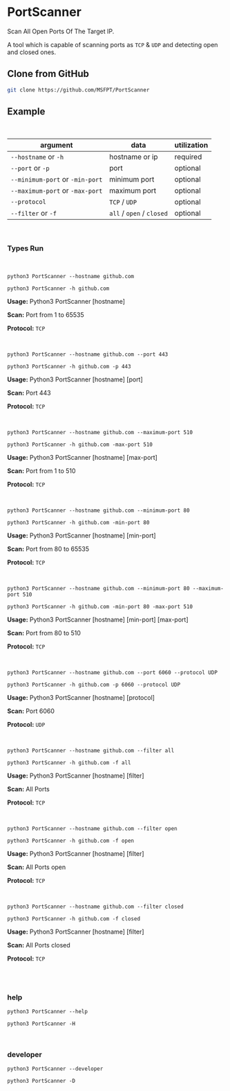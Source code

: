 # PortScanner
<!-- 
[![Python](https://img.shields.io/badge/python-3.8-blue)](https://python.org)
![Level](https://img.shields.io/badge/Level-Easy-cyan) -->

Scan All Open Ports Of The Target IP.

A tool which is capable of scanning ports as `TCP` & `UDP` and detecting open and closed ones.


## Clone from GitHub
```bash
git clone https://github.com/MSFPT/PortScanner
```

## Example

<br>

|   argument    |      data       | utilization |
| ------------- | --------------- | ----------- |
| `--hostname` or `-h`  | hostname or ip | required |
| `--port` or `-p` | port | optional |
| `--minimum-port` or `-min-port` | minimum port | optional |
| `--maximum-port` or `-max-port` | maximum port | optional |
| `--protocol` | `TCP` / `UDP` | optional |
| `--filter` or `-f` | `all` / `open` / `closed` | optional |

<br>

### Types Run

<br>

```
python3 PortScanner --hostname github.com
```

```
python3 PortScanner -h github.com
```
**Usage:** Python3 PortScanner [hostname]

**Scan:** Port from 1 to 65535

**Protocol:** `TCP`

<br>

```
python3 PortScanner --hostname github.com --port 443
```

```
python3 PortScanner -h github.com -p 443
```

**Usage:** Python3 PortScanner [hostname] [port]

**Scan:** Port 443

**Protocol:** `TCP`

<br>

```
python3 PortScanner --hostname github.com --maximum-port 510
```

```
python3 PortScanner -h github.com -max-port 510
```

**Usage:** Python3 PortScanner [hostname] [max-port]

**Scan:** Port from 1 to 510

**Protocol:** `TCP`

<br>

```
python3 PortScanner --hostname github.com --minimum-port 80
```

```
python3 PortScanner -h github.com -min-port 80
```

**Usage:** Python3 PortScanner [hostname] [min-port]

**Scan:** Port from 80 to 65535

**Protocol:** `TCP`

<br>

```
python3 PortScanner --hostname github.com --minimum-port 80 --maximum-port 510
```

```
python3 PortScanner -h github.com -min-port 80 -max-port 510
```

**Usage:** Python3 PortScanner [hostname] [min-port] [max-port]

**Scan:** Port from 80 to 510

**Protocol:** `TCP`

<br>

```
python3 PortScanner --hostname github.com --port 6060 --protocol UDP
```

```
python3 PortScanner -h github.com -p 6060 --protocol UDP
```

**Usage:** Python3 PortScanner [hostname] [protocol]

**Scan:** Port 6060

**Protocol:** `UDP`

<br>

```
python3 PortScanner --hostname github.com --filter all
```

```
python3 PortScanner -h github.com -f all
```

**Usage:** Python3 PortScanner [hostname] [filter]

**Scan:** All Ports

**Protocol:** `TCP`

<br>

```
python3 PortScanner --hostname github.com --filter open
```

```
python3 PortScanner -h github.com -f open
```

**Usage:** Python3 PortScanner [hostname] [filter]

**Scan:** All Ports open

**Protocol:** `TCP`

<br>

```
python3 PortScanner --hostname github.com --filter closed
```

```
python3 PortScanner -h github.com -f closed
```

**Usage:** Python3 PortScanner [hostname] [filter]

**Scan:** All Ports closed

**Protocol:** `TCP`

<br><br>

### help
```
python3 PortScanner --help
```

```
python3 PortScanner -H
```

<br>

### developer
```
python3 PortScanner --developer
```

```
python3 PortScanner -D
```
